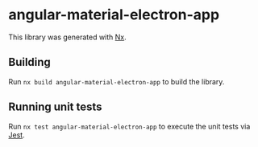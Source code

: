 # angular-material-electron-app

This library was generated with [Nx](https://nx.dev).

## Building

Run `nx build angular-material-electron-app` to build the library.

## Running unit tests

Run `nx test angular-material-electron-app` to execute the unit tests via [Jest](https://jestjs.io).
